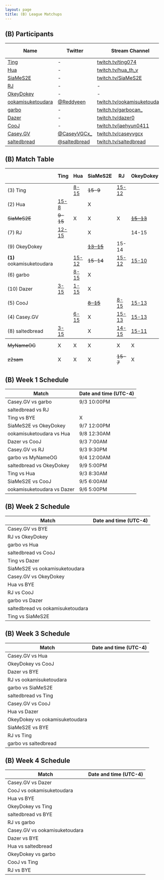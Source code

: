 ```yaml
---
layout: page
title: (B) League Matchups
---
```


## (B) Participants ##

<table>
  <thead>
    <tr>
      <th>Name</th>
      <th>Twitter</th>
      <th>Stream Channel</th>
	  <th>Sprint Time</th>
	  <th>Rating</th>
    </tr>
  </thead>
  <tbody>
    <tr>
      <td><a href="http://steamcommunity.com/id/nn3178011/">Ting</a></td>
      <td>-</td>
      <td><a href="https://www.twitch.tv/ting074">twitch.tv/ting074</a></td>
      <td>-</td>
      <td>-</td>
    </tr>
    <tr>
      <td><a href="https://steamcommunity.com/profiles/76561198315997485/">Hua</a></td>
      <td>-</td>
      <td><a href="https://www.twitch.tv/hua_th_v">twitch.tv/hua_th_v</a></td>
      <td>-</td>
      <td>17432</td>
    </tr>
    <tr>
      <td><a href="https://steamcommunity.com/profiles/76561198205890376/">SiaMeS2E</a></td>
      <td>-</td>
      <td><a href="https://www.twitch.tv/SiaMeS2E">twitch.tv/SiaMeS2E</a></td>
      <td>47</td>
      <td>17000</td>
    </tr>
    <tr>
      <td><a href="https://steamcommunity.com/id/RadicalJreamer">RJ</a></td>
      <td>-</td>
      <td>-</td>
      <td>53.1</td>
      <td>11134</td>
    </tr>
    <tr>
      <td><a href="https://steamcommunity.com/profiles/76561198267036664/">OkeyDokey</a></td>
      <td>-</td>
      <td>-</td>
      <td>53.41</td>
      <td>16730</td>
    </tr>
    <tr>
      <td><a href="https://steamcommunity.com/id/Reddyeen_tetris">ookamisuketoudara</a></td>
      <td><a href="https://twitter.com/Reddyeen">@Reddyeen</a></td>
      <td><a href="https://www.twitch.tv/ookamisuketoudara">twitch.tv/ookamisuketoudara</a></td>
      <td>44.95</td>
      <td>20602</td>
    </tr>
    <tr>
      <td><a href="https://steamcommunity.com/id/GarboCan/">garbo</a></td>
      <td>-</td>
      <td><a href="https://www.twitch.tv/garbocan_">twitch.tv/garbocan_</a></td>
      <td>59.25</td>
      <td>15016</td>
    </tr>
    <tr>
      <td><a href="https://steamcommunity.com/id/Dazer00/">Dazer</a></td>
      <td>-</td>
      <td><a href="https://www.twitch.tv/dazer0">twitch.tv/dazer0</a></td>
      <td>54</td>
      <td>15800</td>
    </tr>
    <tr>
      <td><a href="https://www.twitch.tv/jaehyun0411">CooJ</a></td>
      <td>-</td>
      <td><a href="https://www.twitch.tv/jaehyun0411">twitch.tv/jaehyun0411</a></td>
      <td>49.1</td>
      <td>15400</td>
    </tr>
    <tr>
      <td><a href="https://steamcommunity.com/id/caseyvgcx">Casey.GV</a></td>
      <td><a href="https://twitter.com/CaseyVGCx_">@CaseyVGCx_</a></td>
      <td><a href="https://www.twitch.tv/caseyvgcx">twitch.tv/caseyvgcx</a></td>
      <td>45.12</td>
      <td>11000</td>
    </tr>
    <tr>
      <td><a href="https://steamcommunity.com/id/saltedbread/">saltedbread</a></td>
      <td><a href="https://twitter.com/saltedbread">@saltedbread</a></td>
      <td><a href="https://www.twitch.tv/saltedbread">twitch.tv/saltedbread</a></td>
      <td>45.23</td>
      <td>18600</td>
    </tr>
  </tbody>
</table>

## (B) Match Table ##

<table>
  <thead>
    <tr>
      <th> </th>
      <th>Ting</th>
      <th>Hua</th>
      <th>SiaMeS2E</th>
      <th>RJ</th>
      <th>OkeyDokey</th>
      <th>ookamisuketoudara</th>
      <th>garbo</th>
      <th>Dazer</th>
      <th>CooJ</th>
      <th>Casey.GV</th>
      <th>saltedbread</th>
      <th>W-L</th>
      <th>Pt. Diff</th>
    </tr>
  </thead>
  <tbody>
    <tr>
      <td>(3) Ting</td>
      <td> </td> <!-- Ting -->
      <td><a href="https://www.twitch.tv/videos/305341567?t=00h41m30s">8-15</a></td> <!--Hua-->
      <td><del>15-9</del></td> <!--SiaMeS2E-->
      <td><a href="https://www.twitch.tv/videos/313288957">15-12</a></td> <!--RJ-->
      <td> </td> <!--OkeyDokey-->
      <td> </td> <!--ookamisuketoudara-->
      <td> </td> <!--garbo-->
      <td><a href="https://www.twitch.tv/videos/309165469?t=00h14m40s">15-3</a></td> <!--Dazer-->
      <td> </td> <!--CooJ-->
      <td> </td> <!--Casey.GV-->
      <td><a href="https://www.twitch.tv/videos/312082561">15-3</a></td> <!--saltedbread-->
      <td>3-1</td>
      <td>+20</td>
    </tr>
    <tr>
      <td>(2) Hua</td>
      <td><a href="https://www.twitch.tv/videos/305372620">15-8</a></td> <!-- Ting -->
      <td></td> <!--Hua-->
      <td>X</td> <!--SiaMeS2E-->
      <td> </td> <!--RJ-->
      <td> </td> <!--OkeyDokey-->
      <td><a href="https://www.twitch.tv/videos/307352379">12-15</a></td> <!--ookamisuketoudara-->
      <td><a href="https://www.twitch.tv/videos/310334139">15-8</a></td> <!--garbo-->
      <td><a href="https://www.twitch.tv/videos/313399072">15-1</a></td> <!--Dazer-->
      <td> </td> <!--CooJ-->
      <td><a href="https://www.twitch.tv/videos/312739578">15-6</a></td> <!--Casey.GV-->
      <td> </td> <!--saltedbread-->
      <td>4-1</td>
      <td>+34</td>
    </tr>
    <tr>
      <td><del>SiaMeS2E</del></td>
      <td><del>9-15</del></td> <!-- Ting -->
      <td>X</td> <!--Hua-->
      <td>X</td> <!--SiaMeS2E-->
      <td>X</td> <!--RJ-->
      <td><a href="https://www.twitch.tv/videos/307043269?t=00h07m14s"><del>15-13</del></a></td> <!--OkeyDokey-->
      <td><del>14-15</del></td> <!--ookamisuketoudara-->
      <td>X</td> <!--garbo-->
      <td>X</td> <!--Dazer-->
      <td><a href="https://www.twitch.tv/videos/306142738?t=00h41m00s"><del>15-8</del></a></td> <!--CooJ-->
      <td>X</td> <!--Casey.GV-->
      <td>X</td> <!--saltedbread-->
      <td><del>2-2</del></td>
      <td><del>+2</del></td>
    </tr>
    <tr>
      <td>(7) RJ</td>
      <td><a href="https://www.twitch.tv/videos/313288957">12-15</a></td> <!-- Ting -->
      <td> </td> <!--Hua-->
      <td>X</td> <!--SiaMeS2E-->
      <td> </td> <!--RJ-->
      <td>14-15</td> <!--OkeyDokey-->
      <td><a href="https://www.twitch.tv/videos/313533426">12-15</a></td> <!--ookamisuketoudara-->
      <td> </td> <!--garbo-->
      <td> </td> <!--Dazer-->
      <td><a href="https://www.twitch.tv/videos/310653292?t=3206s">15-8</a></td> <!--CooJ-->
      <td><a href="https://www.twitch.tv/videos/305636565">13-15</a></td> <!--Casey.GV-->
      <td><a href="https://www.twitch.tv/videos/310184429">15-14</a></td> <!--saltedbread-->
      <td>2-4</td>
      <td>-1</td>
    </tr>
    <tr>
      <td>(9) OkeyDokey</td>
      <td> </td> <!-- Ting -->
      <td> </td> <!--Hua-->
      <td><a href="https://www.twitch.tv/videos/307043269?t=00h07m14s"><del>13-15</del></a></td> <!--SiaMeS2E-->
      <td>15-14</td> <!--RJ-->
      <td> </td> <!--OkeyDokey-->
      <td><a href="https://www.twitch.tv/videos/313892077">10-15</a></td> <!--ookamisuketoudara-->
      <td> </td> <!--garbo-->
      <td> </td> <!--Dazer-->
      <td>13-15</td> <!--CooJ-->
      <td><a href="https://www.twitch.tv/videos/308478539">13-15</a></td> <!--Casey.GV-->
      <td><a href="https://www.twitch.tv/videos/308071728">11-15</a></td> <!--saltedbread-->
      <td>1-4</td>
      <td>-12</td>
    </tr>
    <tr>
      <td><b>(1)</b> ookamisuketoudara</td>
      <td> </td> <!-- Ting -->
      <td><a href="https://www.twitch.tv/videos/307325252">15-12</a></td> <!--Hua-->
      <td><del>15-14</del></td> <!--SiaMeS2E-->
      <td><a href="https://www.twitch.tv/videos/313533426">15-12</a></td> <!--RJ-->
      <td><a href="https://www.twitch.tv/videos/313892077">15-10</a></td> <!--OkeyDokey-->
      <td> </td> <!--ookamisuketoudara-->
      <td> </td> <!--garbo-->
      <td><a href="https://www.twitch.tv/videos/306744236">15-0</a></td> <!--Dazer-->
      <td> </td> <!--CooJ-->
      <td> </td> <!--Casey.GV-->
      <td><a href="https://www.twitch.tv/videos/311136806">15-11</a></td> <!--saltedbread-->
      <td>5-0</td>
      <td>+30</td>
    </tr>
    <tr>
      <td>(6) garbo</td>
      <td> </td> <!-- Ting -->
      <td><a href="https://www.twitch.tv/videos/310321761">8-15</a></td> <!--Hua-->
      <td>X</td> <!--SiaMeS2E-->
      <td> </td> <!--RJ-->
      <td> </td> <!--OkeyDokey-->
      <td> </td> <!--ookamisuketoudara-->
      <td> </td> <!--garbo-->
      <td><a href="https://www.twitch.tv/videos/308528524">15-11</a></td> <!--Dazer-->
      <td> </td> <!--CooJ-->
      <td><a href="https://www.twitch.tv/videos/305648977">4-15</a></td> <!--Casey.GV-->
      <td><a href="https://www.twitch.tv/videos/314025189">15-8</a></td> <!--saltedbread-->
      <td>3-2</td>
      <td>-7</td>
    </tr>
    <tr>
      <td>(10) Dazer</td>
      <td><a href="https://www.twitch.tv/videos/309165469?t=00h14m40s">3-15</a></td> <!-- Ting -->
      <td><a href="https://www.twitch.tv/videos/313399072">1-15</a></td> <!--Hua-->
      <td>X</td> <!--SiaMeS2E-->
      <td> </td> <!--RJ-->
      <td> </td> <!--OkeyDokey-->
      <td><a href="https://www.twitch.tv/videos/306749953">0-15</a></td> <!--ookamisuketoudara-->
      <td><a href="https://www.twitch.tv/videos/308528524">11-15</a></td> <!--garbo-->
      <td> </td> <!--Dazer-->
      <td><a href="https://www.twitch.tv/videos/305291105?t=00h16m42s">13-15</a></td> <!--CooJ-->
      <td> </td> <!--Casey.GV-->
      <td> </td> <!--saltedbread-->
      <td>0-5</td>
      <td>-47</td>
    </tr>
    <tr>
      <td>(5) CooJ</td>
      <td> </td> <!-- Ting -->
      <td> </td> <!--Hua-->
      <td><a href="https://www.twitch.tv/videos/306142738?t=00h41m00s"><del>8-15</del></a></td> <!--SiaMeS2E-->
      <td><a href="https://www.twitch.tv/videos/310653292?t=3206s">8-15</a></td> <!--RJ-->
      <td><a href="https://www.twitch.tv/videos/313533499">15-13</a></td> <!--OkeyDokey-->
      <td> </td> <!--ookamisuketoudara-->
      <td> </td> <!--garbo-->
      <td><a href="https://www.twitch.tv/videos/305279696?t=01h19m56s">15-13</a></td> <!--Dazer-->
      <td> </td> <!--CooJ-->
      <td><a href="https://www.twitch.tv/videos/313533499">15-11</a></td> <!--Casey.GV-->
      <td><a href="https://www.twitch.tv/videos/309356942">14-15</a></td> <!--saltedbread-->
      <td>3-2</td>
      <td>+0</td>
    </tr>
    <tr>
      <td>(4) Casey.GV</td>
      <td> </td> <!-- Ting -->
      <td><a href="https://www.twitch.tv/videos/312739578">6-15</a></td> <!--Hua-->
      <td>X</td> <!--SiaMeS2E-->
      <td><a href="https://www.twitch.tv/videos/305636565">15-13</a></td> <!--RJ-->
      <td><a href="https://www.twitch.tv/videos/308478539">15-13</a></td> <!--OkeyDokey-->
      <td> </td> <!--ookamisuketoudara-->
      <td><a href="https://www.twitch.tv/videos/305648977">15-4</a></td> <!--garbo-->
      <td> </td> <!--Dazer-->
      <td><a href="https://www.twitch.tv/videos/313533499">11-15</a></td> <!--CooJ-->
      <td> </td> <!--Casey.GV-->
      <td> </td> <!--saltedbread-->
      <td>3-2</td>
      <td>+5</td>
    </tr>
    <tr>
      <td>(8) saltedbread</td>
      <td><a href="https://www.twitch.tv/videos/312044748">3-15</a></td> <!-- Ting -->
      <td> </td> <!--Hua-->
      <td>X</td> <!--SiaMeS2E-->
      <td><a href="https://www.twitch.tv/videos/310184429">14-15</a></td> <!--RJ-->
      <td><a href="https://www.twitch.tv/videos/308071728">15-11</a></td> <!--OkeyDokey-->
      <td><a href="https://www.twitch.tv/videos/311136806">11-15</a></td> <!--ookamisuketoudara-->
      <td><a href="https://www.twitch.tv/videos/314023643">8-15</a></td> <!--garbo-->
      <td> </td> <!--Dazer-->
      <td><a href="https://www.twitch.tv/videos/309357255">15-14</a></td> <!--CooJ-->
      <td> </td> <!--Casey.GV-->
      <td> </td> <!--saltedbread-->
      <td>2-4</td>
      <td>-26</td>
    </tr>
  </tbody>
  <tfoot>
    <tr>
      <td><del>MyNameOG</del></td>
      <td>X</td> <!-- Ting -->
      <td>X</td> <!--Hua-->
      <td>X</td> <!--SiaMeS2E-->
      <td>X</td> <!--RJ-->
      <td>X</td> <!--OkeyDokey-->
      <td>X</td> <!--ookamisuketoudara-->
      <td><del>10-15</del></td> <!--garbo-->
      <td>X</td> <!--Dazer-->
      <td>X</td> <!--CooJ-->
      <td>X</td> <!--Casey.GV-->
      <td>X</td> <!--saltedbread-->
      <td>X</td>
      <td>X</td>
    </tr>
    <tr>
      <td><del>z2sam</del></td>
      <td>X</td> <!-- Ting -->
      <td>X</td> <!--Hua-->
      <td>X</td> <!--SiaMeS2E-->
      <td><del>15-7</del></td> <!--RJ-->
      <td>X</td> <!--OkeyDokey-->
      <td>X</td> <!--ookamisuketoudara-->
      <td>X</td> <!--garbo-->
      <td>X</td> <!--Dazer-->
      <td>X</td> <!--CooJ-->
      <td>X</td> <!--Casey.GV-->
      <td>X</td> <!--saltedbread-->
      <td>X</td>
      <td>X</td>
    </tr>
  </tfoot>
</table>

## (B) Week 1 Schedule ##

<table>
  <thead>
    <tr>
      <th>Match</th>
      <th>Date and time (UTC-4)</th>
    </tr>
  </thead>
  <tbody>
    <tr>
      <td>Casey.GV vs garbo</td>
      <td>9/3 10:00PM</td>
    </tr>
    <tr>
      <td>saltedbread vs RJ</td>
      <td></td>
    </tr>
    <tr>
      <td>Ting vs BYE</td>
      <td>X</td>
    </tr>
    <tr>
      <td>SiaMeS2E vs OkeyDokey</td>
      <td>9/7 12:00PM</td>
    </tr>
    <tr>
      <td>ookamisuketoudara vs Hua</td>
      <td>9/8 12:30AM</td>
    </tr>
    <tr>
      <td>Dazer vs CooJ</td>
      <td>9/3 7:00AM</td>
    </tr>
    <tr>
      <td>Casey.GV vs RJ</td>
      <td>9/3 9:30PM</td>
    </tr>
    <tr>
      <td>garbo vs MyNameOG</td>
      <td>9/4 12:00AM</td>
    </tr>
    <tr>
      <td>saltedbread vs OkeyDokey</td>
      <td>9/9 5:00PM</td>
    </tr>
    <tr>
      <td>Ting vs Hua</td>
      <td>9/3 8:30AM</td>
    </tr>
    <tr>
      <td>SiaMeS2E vs CooJ</td>
      <td>9/5 6:00AM</td>
    </tr>
    <tr>
      <td>ookamisuketoudara vs Dazer</td>
      <td>9/6 5:00PM</td>
    </tr>
  </tbody>
</table>

## (B) Week 2 Schedule ##

<table>
  <thead>
    <tr>
      <th>Match</th>
      <th>Date and time (UTC-4)</th>
    </tr>
  </thead>
  <tbody>
    <tr>
      <td>Casey.GV vs BYE</td>
      <td></td>
    </tr>
    <tr>
      <td>RJ vs OkeyDokey</td>
      <td></td>
    </tr>
    <tr>
      <td>garbo vs Hua</td>
      <td></td>
    </tr>
    <tr>
      <td>saltedbread vs CooJ</td>
      <td></td>
    </tr>
    <tr>
      <td>Ting vs Dazer</td>
      <td></td>
    </tr>
    <tr>
      <td>SiaMeS2E vs ookamisuketoudara</td>
      <td></td>
    </tr>
    <tr>
      <td>Casey.GV vs OkeyDokey</td>
      <td></td>
    </tr>
    <tr>
      <td>Hua vs BYE</td>
      <td></td>
    </tr>
    <tr>
      <td>RJ vs CooJ</td>
      <td></td>
    </tr>
    <tr>
      <td>garbo vs Dazer</td>
      <td></td>
    </tr>
    <tr>
      <td>saltedbread vs ookamisuketoudara</td>
      <td></td>
    </tr>
    <tr>
      <td>Ting vs SiaMeS2E</td>
      <td></td>
    </tr>
  </tbody>
</table>

## (B) Week 3 Schedule ##

<table>
  <thead>
    <tr>
      <th>Match</th>
      <th>Date and time (UTC-4)</th>
    </tr>
  </thead>
  <tbody>
    <tr>
      <td>Casey.GV vs Hua</td>
      <td></td>
    </tr>
    <tr>
      <td>OkeyDokey vs CooJ</td>
      <td></td>
    </tr>
    <tr>
      <td>Dazer vs BYE</td>
      <td></td>
    </tr>
    <tr>
      <td>RJ vs ookamisuketoudara</td>
      <td></td>
    </tr>
    <tr>
      <td>garbo vs SiaMeS2E</td>
      <td></td>
    </tr>
    <tr>
      <td>saltedbread vs Ting</td>
      <td></td>
    </tr>
    <tr>
      <td>Casey.GV vs CooJ</td>
      <td></td>
    </tr>
    <tr>
      <td>Hua vs Dazer</td>
      <td></td>
    </tr>
    <tr>
      <td>OkeyDokey vs ookamisuketoudara</td>
      <td></td>
    </tr>
    <tr>
      <td>SiaMeS2E vs BYE</td>
      <td></td>
    </tr>
    <tr>
      <td>RJ vs Ting</td>
      <td></td>
    </tr>
    <tr>
      <td>garbo vs saltedbread</td>
      <td></td>
    </tr>
  </tbody>
</table>

## (B) Week 4 Schedule ##

<table>
  <thead>
    <tr>
      <th>Match</th>
      <th>Date and time (UTC-4)</th>
    </tr>
  </thead>
  <tbody>
    <tr>
      <td>Casey.GV vs Dazer</td>
      <td></td>
    </tr>
    <tr>
      <td>CooJ vs ookamisuketoudara</td>
      <td></td>
    </tr>
    <tr>
      <td>Hua vs BYE</td>
      <td></td>
    </tr>
    <tr>
      <td>OkeyDokey vs Ting</td>
      <td></td>
    </tr>
    <tr>
      <td>saltedbread vs BYE</td>
      <td></td>
    </tr>
    <tr>
      <td>RJ vs garbo</td>
      <td></td>
    </tr>
    <tr>
      <td>Casey.GV vs ookamisuketoudara</td>
      <td></td>
    </tr>
    <tr>
      <td>Dazer vs BYE</td>
      <td></td>
    </tr>
    <tr>
      <td>Hua vs saltedbread</td>
      <td></td>
    </tr>
    <tr>
      <td>OkeyDokey vs garbo</td>
      <td></td>
    </tr>
    <tr>
      <td>CooJ vs Ting</td>
      <td></td>
    </tr>
    <tr>
      <td>RJ vs BYE</td>
      <td></td>
    </tr>
  </tbody>
</table>

